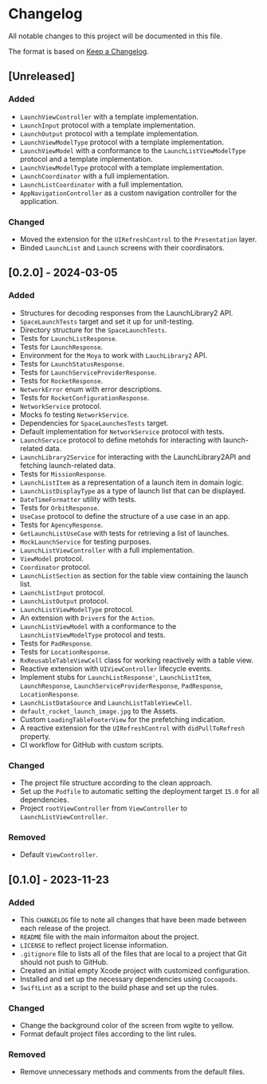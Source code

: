 # Changelog

All notable changes to this project will be documented in this file.

The format is based on [Keep a Changelog](https://keepachangelog.com/en/1.0.0/).

## [Unreleased]

### Added

- `LaunchViewController` with a template implementation.
- `LaunchInput` protocol with a template implementation.
- `LaunchOutput` protocol with a template implementation.
- `LaunchViewModelType` protocol with a template implementation.
- `LaunchViewModel` with a conformance to the `LaunchListViewModelType` protocol and a template implementation.
- `LaunchViewModelType` protocol with a template implementation.
- `LaunchCoordinator` with a full implementation.
- `LaunchListCoordinator` with a full implementation.
- `AppNavigationController` as a custom navigation controller for the application.

### Changed

- Moved the extension for the `UIRefreshControl` to the `Presentation` layer.
- Binded `LaunchList` and `Launch` screens with their coordinators.

## [0.2.0] - 2024-03-05

### Added

- Structures for decoding responses from the LaunchLibrary2 API.
- `SpaceLaunchTests` target and set it up for unit-testing.
- Directory structure for the `SpaceLaunchTests`.
- Tests for `LaunchListResponse`.
- Tests for `LaunchResponse`.
- Environment for the `Moya` to work with `LauchLibrary2` API.
- Tests for `LaunchStatusResponse`.
- Tests for `LaunchServiceProviderResponse`.
- Tests for `RocketResponse`.
- `NetworkError` enum with error descriptions.
- Tests for `RocketConfigurationResponse`.
- `NetworkService` protocol.
- Mocks fo testing `NetworkService`.
- Dependencies for `SpaceLaunchesTests` target.
- Default implementation for `NetworkService` protocol with tests.
- `LaunchService` protocol to define metohds for interacting with launch-related data.
- `LaunchLibrary2Service` for interacting with the LaunchLibrary2API and fetching launch-related data.
- Tests for `MissionResponse`.
- `LaunchListItem` as a representation of a launch item in domain logic.
- `LaunchListDisplayType` as a type of launch list that can be displayed.
- `DateTimeFormatter` utility with tests.
- Tests for `OrbitResponse`.
- `UseCase` protocol to define the structure of a use case in an app.
- Tests for `AgencyResponse`.
- `GetLaunchListUseCase` with tests for retrieving a list of launches.
- `MockLaunchService` for testing purposes.
- `LaunchListViewController` with a full implementation.
- `ViewModel` protocol.
- `Coordinator` protocol.
- `LaunchListSection` as section for the table view containing the launch list.
- `LaunchListInput` protocol.
- `LaunchListOutput` protocol.
- `LaunchListViewModelType` protocol.
- An extension with `Driver`s for the `Action`.
- `LaunchListViewModel` with a conformance to the `LaunchListViewModelType` protocol and tests.
- Tests for `PadResponse`.
- Tests for `LocationResponse`.
- `RxReusableTableViewCell` class for working reactively with a table view.
- Reactive extension with `UIViewController` lifecycle events.
- Implement stubs for `LaunchListResponse'`, `LaunchListItem`, `LaunchResponse`, `LaunchServiceProviderResponse`, `PadResponse`, `LocationResponse`.
- `LaunchListDataSource` and `LaunchListTableViewCell`.
- `default_rocket_launch_image.jpg` to the Assets.
- Custom `LoadingTableFooterView` for the prefetching indication.
- A reactive extension for the `UIRefreshControl` with `didPullToRefresh` property.
- CI workflow for GitHub with custom scripts.

### Changed

- The project file structure according to the clean approach.
- Set up the `Podfile` to automatic setting the deployment target `15.0` for all dependencies.
- Project `rootViewController` from `ViewController` to `LaunchListViewController`.

### Removed

- Default `ViewController`.

## [0.1.0] - 2023-11-23

### Added

- This `CHANGELOG` file to note all changes that have been made between each release of the project.
- `README` file with the main informaiton about the project.
- `LICENSE` to reflect project license information.
- `.gitignore` file to lists all of the files that are local to a project that Git should not push to GitHub.
- Created an initial empty Xcode project with customized configuration.
- Installed and set up the necessary dependencies using `Cocoapods`.
- `SwiftLint` as a script to the build phase and set up the rules.

### Changed

- Change the background color of the screen from wgite to yellow.
- Format default project files according to the lint rules.

### Removed
- Remove unnecessary methods and comments from the default files.
